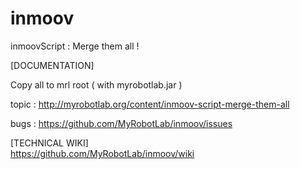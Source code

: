 
# inmoov
inmoovScript : Merge them all !


[DOCUMENTATION]

Copy all to mrl root ( with myrobotlab.jar )

topic : http://myrobotlab.org/content/inmoov-script-merge-them-all

bugs : https://github.com/MyRobotLab/inmoov/issues

[TECHNICAL WIKI]  
https://github.com/MyRobotLab/inmoov/wiki
